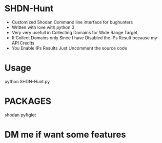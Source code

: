 





# SHDN-Hunt
* Customized Shodan Command line interface for bughunters 
* Written with love with python 3
* Very very usefull in Collecting Domains for Wide Range Target
* It Collect Domains only Since I have Disabled the IPs Result because my API Credits
* You Enable IPs Results Just Uncomment the source code  

# Usage
python SHDN-Hunt.py

# PACKAGES
shodan
pyfiglet

# DM me if want some features








